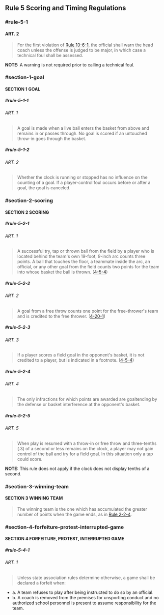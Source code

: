 <!-- Section: Scoring and Timing Regulations -->
## Rule 5 Scoring and Timing Regulations

### #rule-5-1
#### ART. 2
> For the first violation of [Rule 10-6-1](#rule-10-6-1), the official shall warn the head coach unless the offense is judged to be major, in which case a technical foul shall be assessed. 

**NOTE:** A warning is not required prior to calling a technical foul.

### #section-1-goal
#### SECTION 1 GOAL
##### #rule-5-1-1
###### ART. 1
> A goal is made when a live ball enters the basket from above and remains in or passes through. No goal is scored if an untouched throw-in goes through the basket.

##### #rule-5-1-2
###### ART. 2
> Whether the clock is running or stopped has no influence on the counting of a goal. If a player-control foul occurs before or after a goal, the goal is canceled.

### #section-2-scoring
#### SECTION 2 SCORING
##### #rule-5-2-1
###### ART. 1
> A successful try, tap or thrown ball from the field by a player who is located behind the team's own 19-foot, 9-inch arc counts three points. A ball that touches the floor, a teammate inside the arc, an official, or any other goal from the field counts two points for the team into whose basket the ball is thrown. ([4-5-4](#rule-4-5-4))

##### #rule-5-2-2
###### ART. 2
> A goal from a free throw counts one point for the free-thrower's team and is credited to the free thrower. ([4-20-1](#rule-4-20-1))

##### #rule-5-2-3
###### ART. 3
> If a player scores a field goal in the opponent's basket, it is not credited to a player, but is indicated in a footnote. ([4-5-4](#rule-4-5-4))

##### #rule-5-2-4
###### ART. 4
> The only infractions for which points are awarded are goaltending by the defense or basket interference at the opponent's basket.

##### #rule-5-2-5
###### ART. 5
> When play is resumed with a throw-in or free throw and three-tenths (.3) of a second or less remains on the clock, a player may not gain control of the ball and try for a field goal. In this situation only a tap could score. 

**NOTE:** This rule does not apply if the clock does not display tenths of a second.

### #section-3-winning-team
#### SECTION 3 WINNING TEAM
> The winning team is the one which has accumulated the greater number of points when the game ends, as in [Rule 2-2-4](#rule-2-2-4).

### #section-4-forfeiture-protest-interrupted-game
#### SECTION 4 FORFEITURE, PROTEST, INTERRUPTED GAME
##### #rule-5-4-1
###### ART. 1
> Unless state association rules determine otherwise, a game shall be declared a forfeit when:
- a. A team refuses to play after being instructed to do so by an official.
- b. A coach is removed from the premises for unsporting conduct and no authorized school personnel is present to assume responsibility for the team.